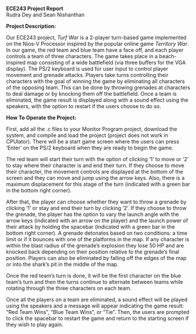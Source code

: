 **ECE243 Project Report**  
Rudra Dey and Sean Nishanthan

**Project Description:**

Our ECE243 project, *Turf War* is a 2-player turn-based game implemented on the Nios-V Processor inspired by the popular online game *Territory War*. In our game, the red team and blue team have a face off, and each player controls a team of three characters. The game takes place in a beach-inspired map consisting of a wide battlefield (via three buffers for the VGA display). The PS/2 keyboard is used for user input to control player movement and grenade attacks. Players take turns controlling their characters with the goal of winning the game by eliminating all characters of the opposing team. This can be done by throwing grenades at characters to deal damage or by knocking them off the battlefield. Once a team is eliminated, the game result is displayed along with a sound effect using the speakers, with the option to restart if the users choose to do so.

**How To Operate the Project:**

First, add all the .c files to your Monitor Program project, download the system, and compile and load the project (project does not work in CPUlator). There will be a start game screen where the users can press ‘Enter’ on the PS/2 keyboard when they are ready to begin the game. 

The red team will start their turn with the option of clicking ‘1’ to move or ‘2’ to stay where their character is and end their turn. If they choose to move their character, the movement controls are displayed at the bottom of the screen and they can move and jump using the arrow keys. Also, there is a maximum displacement for this stage of the turn (indicated with a green bar in the bottom right corner). 

After that, the player can choose whether they want to throw a grenade by clicking ‘1’ or stay and end their turn by clicking ‘2’. If they choose to throw the grenade, the player has the option to vary the launch angle with the arrow keys (indicated with an arrow on the player) and the launch power of their attack by holding the spacebar (indicated with a green bar in the bottom right corner). A grenade detonates based on two conditions: a time limit or if it bounces with one of the platforms in the map. If any character is within the blast radius of the grenade’s explosion they lose 50 HP and are knocked back depending on their position relative to the grenade’s final position. Players can also be eliminated by falling off the edges of the map or into the shark’s pit in the middle of the map. 

Once the red team’s turn is done, it will be the first character on the blue team’s turn and then the turns continue to alternate between teams while rotating through the three characters on each team.

Once all the players on a team are eliminated, a sound effect will be played using the speakers and a message will appear indicating the game result: “Red Team Wins”, “Blue Team Wins”, or “Tie”. Then, the users are prompted to click the spacebar to restart the game and return to the starting screen if they wish to play again.
